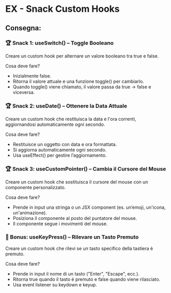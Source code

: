 EX -  Snack Custom Hooks
=== 
## Consegna:
### 🏆 Snack 1: useSwitch() – Toggle Booleano
Creare un custom hook per alternare un valore booleano tra true e false.

Cosa deve fare?
- Inizialmente false.
- Ritorna il valore attuale e una funzione toggle() per cambiarlo.
- Quando toggle() viene chiamato, il valore passa da true → false e viceversa.

### 🏆 Snack 2: useDate() – Ottenere la Data Attuale
Creare un custom hook che restituisca la data e l'ora correnti, aggiornandosi automaticamente ogni secondo.

Cosa deve fare?
- Restituisce un oggetto con data e ora formattata.
- Si aggiorna automaticamente ogni secondo.
- Usa useEffect() per gestire l’aggiornamento.

### 🏆 Snack 3: useCustomPointer() – Cambia il Cursore del Mouse
Creare un custom hook che sostituisca il cursore del mouse con un componente personalizzato.

Cosa deve fare?
- Prende in input una stringa o un JSX component (es. un’emoji, un'icona, un'animazione).
- Posiziona il componente al posto del puntatore del mouse.
- Il componente segue i movimenti del mouse.

### 🎯 Bonus: useKeyPress() – Rilevare un Tasto Premuto
Creare un custom hook che rilevi se un tasto specifico della tastiera è premuto.

Cosa deve fare?
- Prende in input il nome di un tasto ("Enter", "Escape", ecc.).
- Ritorna true quando il tasto è premuto e false quando viene rilasciato.
- Usa event listener su keydown e keyup.